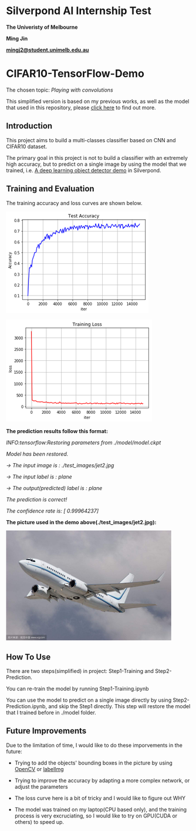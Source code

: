 # Silverpond AI Internship Test

**The Univeristy of Melbourne**

**Ming Jin**

**<mingj2@student.unimelb.edu.au>**

# CIFAR10-TensorFlow-Demo

The chosen topic: *Playing with convolutions*

This simplified version is based on my previous works, as well as the model that used in this repository, please [click here](https://github.com/KimMeen/CIFAR10-Tensorflow-Single-Image-Test) to find out more.

## Introduction
This project aims to build a multi-classes classifier based on CNN and CIFAR10 dataset.

The primary goal in this project is not to build a classifier with an extremely high accuracy, but to predict on a single
image by using the model that we trained, i.e. [A deep learning object detector demo](http://silverpond.com.au/object-detector) in Silverpond.
## Training and Evaluation
The training accuracy and loss curves are shown below.

![Test_Accuracy](https://github.com/KimMeen/CIFAR10-Tensorflow-Single-Image-Test/raw/master/Test_accuracy.png)

![Training_Loss](https://github.com/KimMeen/CIFAR10-Tensorflow-Single-Image-Test/raw/master/training_loss.png)

**The prediction results follow this format:**

*INFO:tensorflow:Restoring parameters from ./model/model.ckpt*

*Model has been restored.*

*-> The input image is : ./test_images/jet2.jpg*

*-> The input label is : plane*

*-> The output(predicted) label is : plane*

*The prediction is correct!*

*The confidence rate is: [ 0.99964237]*

**The picture used in the demo above(./test_images/jet2.jpg):**

<img src="https://github.com/KimMeen/CIFAR10-TensorFlow-Demo/blob/master/test_images/jet2.jpg" width="450">

## How To Use
There are two steps(simplified) in project: Step1-Training and Step2-Prediction.

You can re-train the model by running Step1-Training.ipynb

You can use the model to predict on a single image directly by using Step2-Prediction.ipynb, and skip the Step1 directly. This step will restore the model that I trained before in ./model folder.

## Future Improvements

Due to the limitation of time, I would like to do these imporvements in the future:

+ Trying to add the objects' bounding boxes in the picture by using [OpenCV](https://opencv.org/) or [labelImg](https://github.com/tzutalin/labelImg)

+ Trying to improve the accuracy by adapting a more complex network, or adjust the parameters

+ The loss curve here is a bit of tricky and I would like to figure out WHY

+ The model was trained on my laptop(CPU based only), and the training process is very excruciating, so I would like to try on GPU(CUDA or others) to speed up.
